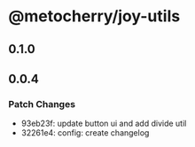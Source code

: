 # @metocherry/joy-utils

## 0.1.0

## 0.0.4

### Patch Changes

- 93eb23f: update button ui and add divide util
- 32261e4: config: create changelog
